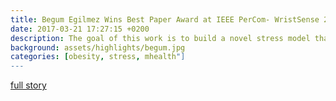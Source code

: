 ```yaml
---
title: Begum Egilmez Wins Best Paper Award at IEEE PerCom- WristSense 2017
date: 2017-03-21 17:27:15 +0200
description: The goal of this work is to build a novel stress model that can detect subjective stress using wrist-worn sensors, and compare them to more widely used off-the-shelf devices.
background: assets/highlights/begum.jpg
categories: [obesity, stress, mhealth"]
---
```


[full story](https://www.mccormick.northwestern.edu/electrical-computer/news-events/news/articles/2017/begum-egilmez-wins-best-paper-award-at-wristsense-2017-workshop.html)
